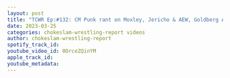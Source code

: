 ```yaml
---
layout: post
title: "TCWR Ep:#132: CM Punk rant on Moxley, Jericho & AEW, Goldberg AEW bound?  NJPW & WWE news!"
date: 2023-03-25
categories: chokeslam-wrestling-report videos
author: chokeslam-wrestling-report
spotify_track_id: 
youtube_video_id: 0OrceZQinYM
apple_track_id: 
youtube_metadata: 
---
```

